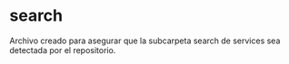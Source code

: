 # search
Archivo creado para asegurar que la subcarpeta search de services sea detectada por el repositorio.
